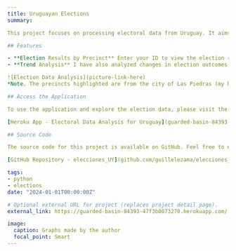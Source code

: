```yaml
---
title: Uruguayan Elections
summary: 

This project focuses on processing electoral data from Uruguay. It aims to provide a user-friendly way to access election results by precinct, leveraging a custom-built web application hosted on Heroku. Users can effortlessly obtain results from their precinct in the most recent elections by simply entering their ID. Additionally, the application offers insights into the voting trends by computing and presenting the differences in election results by precinct between the last two elections.

## Features

- **Election Results by Precinct** Enter your ID to view the election results for your precinct in the latest elections.
- **Trend Analysis** I have also analyzed changes in election outcomes by precinct between the most recent two elections (2014 and 2019). The precincts highlighted are specifically from Las Piedras, indicating a focused analysis on this area.

![Election Data Analysis](picture-link-here)  
*Note. The precincts highlighted are from the city of Las Piedras (my hometown).*

## Access the Application

To use the application and explore the election data, please visit the following link.

[Heroku App - Electoral Data Analysis for Uruguay](guarded-basin-84393-47f3b0873270.herokuapp.com/)

## Source Code

The source code for this project is available on GitHub. Feel free to explore the codebase, contribute, or use it as a reference for similar projects.

[GitHub Repository - elecciones_UY](github.com/guillelezama/elecciones_UY)

tags:
- python
- elections
date: "2024-01-01T00:00:00Z"

# Optional external URL for project (replaces project detail page).
external_link: https://guarded-basin-84393-47f3b0873270.herokuapp.com/

image: 
  caption: Graphs made by the author
  focal_point: Smart
---
```

